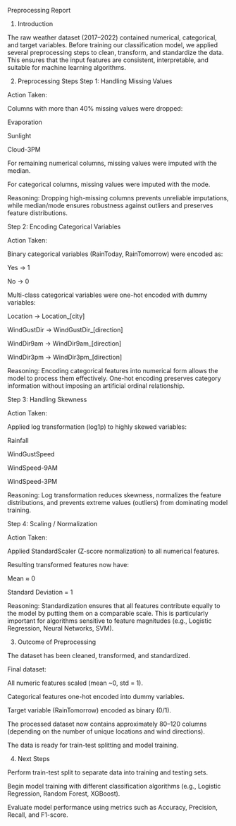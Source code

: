 Preprocessing Report
1. Introduction

The raw weather dataset (2017–2022) contained numerical, categorical, and target variables. Before training our classification model, we applied several preprocessing steps to clean, transform, and standardize the data. This ensures that the input features are consistent, interpretable, and suitable for machine learning algorithms.

2. Preprocessing Steps
Step 1: Handling Missing Values

Action Taken:

Columns with more than 40% missing values were dropped:

Evaporation

Sunlight

Cloud-3PM

For remaining numerical columns, missing values were imputed with the median.

For categorical columns, missing values were imputed with the mode.

Reasoning:
Dropping high-missing columns prevents unreliable imputations, while median/mode ensures robustness against outliers and preserves feature distributions.

Step 2: Encoding Categorical Variables

Action Taken:

Binary categorical variables (RainToday, RainTomorrow) were encoded as:

Yes → 1

No → 0

Multi-class categorical variables were one-hot encoded with dummy variables:

Location → Location_[city]

WindGustDir → WindGustDir_[direction]

WindDir9am → WindDir9am_[direction]

WindDir3pm → WindDir3pm_[direction]

Reasoning:
Encoding categorical features into numerical form allows the model to process them effectively. One-hot encoding preserves category information without imposing an artificial ordinal relationship.

Step 3: Handling Skewness

Action Taken:

Applied log transformation (log1p) to highly skewed variables:

Rainfall

WindGustSpeed

WindSpeed-9AM

WindSpeed-3PM

Reasoning:
Log transformation reduces skewness, normalizes the feature distributions, and prevents extreme values (outliers) from dominating model training.

Step 4: Scaling / Normalization

Action Taken:

Applied StandardScaler (Z-score normalization) to all numerical features.

Resulting transformed features now have:

Mean ≈ 0

Standard Deviation = 1

Reasoning:
Standardization ensures that all features contribute equally to the model by putting them on a comparable scale. This is particularly important for algorithms sensitive to feature magnitudes (e.g., Logistic Regression, Neural Networks, SVM).

3. Outcome of Preprocessing

The dataset has been cleaned, transformed, and standardized.

Final dataset:

All numeric features scaled (mean ~0, std = 1).

Categorical features one-hot encoded into dummy variables.

Target variable (RainTomorrow) encoded as binary (0/1).

The processed dataset now contains approximately 80–120 columns (depending on the number of unique locations and wind directions).

The data is ready for train-test splitting and model training.

4. Next Steps

Perform train-test split to separate data into training and testing sets.

Begin model training with different classification algorithms (e.g., Logistic Regression, Random Forest, XGBoost).

Evaluate model performance using metrics such as Accuracy, Precision, Recall, and F1-score.